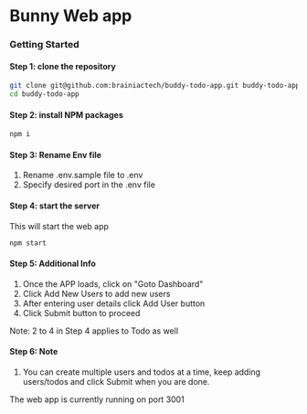 # Bunny Web app


### Getting Started

#### Step 1: clone the repository

```bash
git clone git@github.com:brainiactech/buddy-todo-app.git buddy-todo-app
cd buddy-todo-app
```

#### Step 2: install NPM packages

```bash
npm i
```

#### Step 3: Rename Env file

1. Rename .env.sample file to .env
2. Specify desired port in the .env file

#### Step 4: start the server

This will start the web app

```bash
npm start
```

#### Step 5: Additional Info

1. Once the APP loads, click on "Goto Dashboard"
2. Click Add New Users to add new users
3. After entering user details click Add User button
4. Click Submit button to proceed

Note: 2 to 4 in Step 4 applies to Todo as well

#### Step 6: Note

1. You can create multiple users and todos at a time, keep adding users/todos and click Submit when you are done. 


The web app is currently running on port 3001


